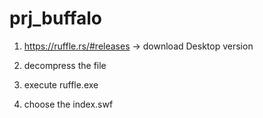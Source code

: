 # prj_buffalo

1. https://ruffle.rs/#releases
-> download Desktop version

2. decompress the file

3. execute ruffle.exe

4. choose the index.swf
